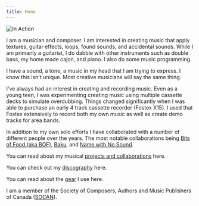 ```yaml
---
title: Home
---
```


![In Action](/images/action/meWithMagicDaffodilsJuneConcertSeries.jpg)

I am a musician and composer. I am interested in creating music that apply textures, guitar effects, loops, found sounds, and accidental sounds.  While I am primarily a guitarist, I do dabble with other instruments such as double bass, my home made cajon, and piano.   I also do some music programming.

I have a sound, a tone, a music in my head that I am trying to express.  I know this isn't unique.  Most creative musicians will say the same thing.  

I've always had an interest in creating and recording music.   Even as a young teen, I was experimenting creating music using multiple cassette decks to simulate overdubbing.   Things changed significantly when I was able to purchase an early 4 track cassette recorder (Fostex X15).   I used that Fostex extensively to record both my own music as well as create demo tracks for area bands.

In addition to my own solo efforts I have collaborated with a number of different people over the years.   The most notable collaborations being [Bits of Food (aka BOF)](/Projects/bitsoffood), [Baku](/Projects/baku), and [Name with No Sound](/Projects/namewithnosound).

You can read about my musical [projects and collaborations](/Projects) here.

You can check out my [discography](/Discography) here.

You can read about the [gear](/Gear) I use here.

I am a member of the Society of Composers, Authors and Music Publishers of Canada ([SOCAN](http://www.socan.ca)).



